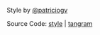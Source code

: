 Style by [@patriciogv](https://twitter.com/patriciogv)

Source Code: [style](http://tangrams.github.io/tangram-play/?style=https://rawgit.com/tangrams/tangram-sandbox/gh-pages/styles/blueprint.yaml) | [tangram](https://github.com/tangrams/tangram)

<a href="code.html#shaders/fine-grid.frag"><canvas class="canvas" data-fragment-url="shaders/fine-grid.frag" width="200px" height="200px"></canvas></a>
